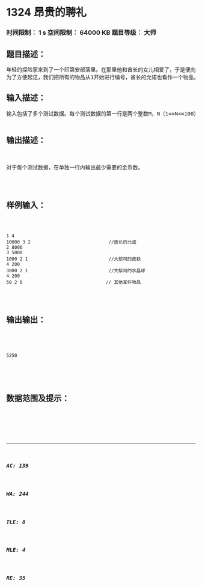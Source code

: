# 1324 昂贵的聘礼   
### 时间限制： 1 s     空间限制： 64000 KB     题目等级： 大师  
## 题目描述：  

<pre>
年轻的探险家来到了一个印第安部落里。在那里他和酋长的女儿相爱了，于是便向酋长去求亲。酋长要他用10000个金币作为聘礼才答应把女儿嫁给他。探险家拿不出这么多金币，便请求酋长降低要求。酋长说：“嗯，如果你能够替我弄到大祭司的皮袄，我可以只要8000金币。如果你能够弄来他的水晶球，那么只要5000金币就行了。”探险家就跑到大祭司那里，向他要求皮袄或水晶球，大祭司要他用金币来换，或者替他弄来其他的东西，他可以降低价格。探险家于是又跑到其他地方，其他人也提出了类似的要求，或者直接用金币换，或者找到其他东西就可以降低价格。不过探险家没必要用多样东西去换一样东西，因为不会得到更低的价格。探险家现在很需要你的帮忙，让他用最少的金币娶到自己的心上人。另外他要告诉你的是，在这个部落里，等级观念十分森严。地位差距超过一定限制的两个人之间不会进行任何形式的直接接触，包括交易。他是一个外来人，所以可以不受这些限制。但是如果他和某个地位较低的人进行了交易，地位较高的的人不会再和他交易，他们认为这样等于是间接接触，反过来也一样。因此你需要在考虑所有的情况以后给他提供一个最好的方案。
为了方便起见，我们把所有的物品从1开始进行编号，酋长的允诺也看作一个物品，并且编号总是1。每个物品都有对应的价格P，主人的地位等级L，以及一系列的替代品Ti和该替代品所对应的“优惠”Vi。如果两人地位等级差距超过了M，就不能“间接交易”。你必须根据这些数据来计算出探险家最少需要多少金币才能娶到酋长的女儿。
</pre>
  
  
## 输入描述：  

<pre>
输入包括了多个测试数据。每个测试数据的第一行是两个整数M，N（1<=N<=100），依次表示地位等级差距限制和物品的总数。接下来按照编号从小到大依次给出了N个物品的描述。每个物品的描述开头是三个非负整数P、L、X（X<N），依次表示该物品的价格、主人的地位等级和替代品总数。接下来X行每行包括两个整数T和V，分别表示替代品的编号和“优惠价格”。
</pre>
  
  
## 输出描述：  

<pre>
对于每个测试数据，在单独一行内输出最少需要的金币数。
</pre>
  
  
## 样例输入：  

<pre><code>
1 4
10000 3 2                             //酋长的允诺
2 8000
3 5000
1000 2 1                              //大祭司的皮袄
4 200
3000 2 1                              //大祭司的水晶球
4 200
50 2 0                               // 其他某件物品
</code></pre>
  
  
## 输出输出：  

<pre><code>

5250

</code></pre>
  
  
## 数据范围及提示：  

<pre>
</pre>
  
  
***  

##### AC: 139  
##### WA: 244  
##### TLE: 8  
##### MLE: 4  
##### RE: 35  
